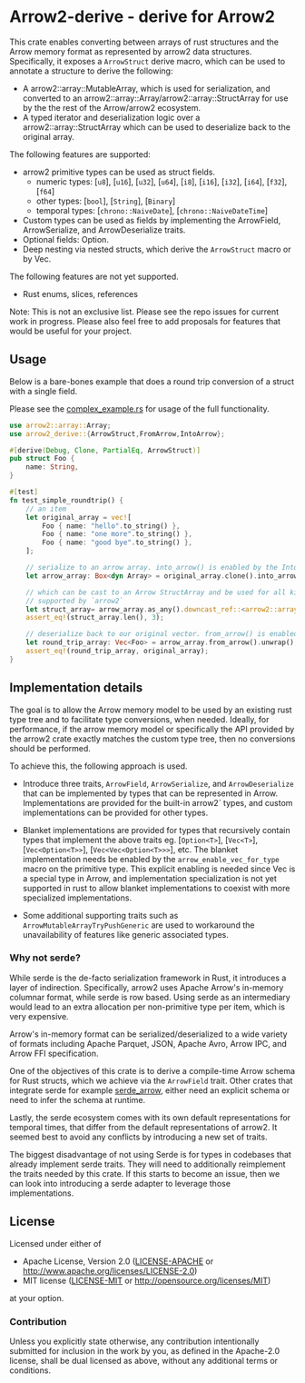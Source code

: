 # Arrow2-derive - derive for Arrow2

This crate enables converting between arrays of rust structures and the Arrow memory format as represented by arrow2 data structures. Specifically, it exposes a `ArrowStruct` derive macro, which can be used to annotate a structure to derive the following:
- A arrow2::array::MutableArray, which is used for serialization, and converted to an arrow2::array::Array/arrow2::array::StructArray for use by the the rest of the Arrow/arrow2 ecosystem.
- A typed iterator and deserialization logic over a arrow2::array::StructArray which can be used to deserialize back to the original array.

The following features are supported:

- arrow2 primitive types can be used as struct fields.
    - numeric types: [`u8`], [`u16`], [`u32`], [`u64`], [`i8`], [`i16`], [`i32`], [`i64`], [`f32`], [`f64`]
    - other types: [`bool`], [`String`], [`Binary`]
    - temporal types: [`chrono::NaiveDate`], [`chrono::NaiveDateTime`]
- Custom types can be used as fields by implementing the ArrowField, ArrowSerialize, and ArrowDeserialize traits.
- Optional fields: Option<T>.
- Deep nesting via nested structs, which derive the `ArrowStruct` macro or by Vec<T>.

The following features are not yet supported. 

- Rust enums, slices, references

Note: This is not an exclusive list. Please see the repo issues for current work in progress. Please also feel free to add proposals for features that would be useful for your project.
## Usage

Below is a bare-bones example that does a round trip conversion of a struct with a single field. 

Please see the [complex_example.rs](./tests/complex_example.rs) for usage of the full functionality.

```rust
use arrow2::array::Array;
use arrow2_derive::{ArrowStruct,FromArrow,IntoArrow};

#[derive(Debug, Clone, PartialEq, ArrowStruct)]
pub struct Foo {
    name: String,
}

#[test]
fn test_simple_roundtrip() {
    // an item
    let original_array = vec![
        Foo { name: "hello".to_string() },
        Foo { name: "one more".to_string() },
        Foo { name: "good bye".to_string() },
    ];

    // serialize to an arrow array. into_arrow() is enabled by the IntoArrow trait
    let arrow_array: Box<dyn Array> = original_array.clone().into_arrow().unwrap();

    // which can be cast to an Arrow StructArray and be used for all kinds of IPC, FFI, etc.
    // supported by `arrow2`
    let struct_array= arrow_array.as_any().downcast_ref::<arrow2::array::StructArray>().unwrap();
    assert_eq!(struct_array.len(), 3);

    // deserialize back to our original vector. from_arrow() is enabled by the FromArrow trait
    let round_trip_array: Vec<Foo> = arrow_array.from_arrow().unwrap();
    assert_eq!(round_trip_array, original_array);
}
```

## Implementation details

The goal is to allow the Arrow memory model to be used by an existing rust type tree and to facilitate type conversions, when needed. Ideally, for performance, if the arrow memory model or specifically the API provided by the arrow2 crate exactly matches the custom type tree, then no conversions should be performed.

To achieve this, the following approach is used. 

- Introduce three traits, `ArrowField`, `ArrowSerialize`, and `ArrowDeserialize` that can be implemented by types that can be represented in Arrow. Implementations are provided for the built-in arrow2` types, and custom implementations can be provided for other types.

- Blanket implementations are provided for types that recursively contain types that implement the above traits eg. [`Option<T>`], [`Vec<T>`], [`Vec<Option<T>>`], [`Vec<Vec<Option<T>>>`], etc. The blanket implementation needs be enabled by the `arrow_enable_vec_for_type` macro on the primitive type. This explicit enabling is needed since Vec<u8> is a special type in Arrow, and implementation specialization is not yet supported in rust to allow blanket implementations to coexist with more specialized implementations.

- Some additional supporting traits such as `ArrowMutableArrayTryPushGeneric` are used to workaround the unavailability of features like generic associated types.

### Why not serde?

While serde is the de-facto serialization framework in Rust, it introduces a layer of indirection.
Specifically, arrow2 uses Apache Arrow's in-memory columnar format, while serde is row based.
Using serde as an intermediary would lead to an extra allocation per non-primitive type per item, which is very expensive.

Arrow's in-memory format can be serialized/deserialized to a wide variety of formats including Apache Parquet, JSON, Apache Avro, Arrow IPC, and Arrow FFI specification.

One of the objectives of this crate is to derive a compile-time Arrow schema for Rust structs, which we achieve via the `ArrowField` trait.
Other crates that integrate serde for example [serde_arrow](https://github.com/chmp/serde_arrow), 
either need an explicit schema or need to infer the schema at runtime.

Lastly, the serde ecosystem comes with its own default representations for temporal times, that differ from the default representations of arrow2. It seemed best to avoid any conflicts by introducing a new set of traits.

The biggest disadvantage of not using Serde is for types in codebases that already implement serde traits.
They will need to additionally reimplement the traits needed by this crate.
If this starts to become an issue, then we can look into introducing a serde adapter to leverage those implementations.
## License

Licensed under either of

 * Apache License, Version 2.0 ([LICENSE-APACHE](LICENSE-APACHE) or http://www.apache.org/licenses/LICENSE-2.0)
 * MIT license ([LICENSE-MIT](LICENSE-MIT) or http://opensource.org/licenses/MIT)

at your option.

### Contribution

Unless you explicitly state otherwise, any contribution intentionally submitted for inclusion in the work by you, as defined in the Apache-2.0 license, shall be dual licensed as above, without any additional terms or conditions.
